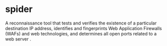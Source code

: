 # spider
A reconnaissance tool that tests and verifies the existence of a particular destination IP address, identifies and fingerprints Web Application Firewalls (WAFs) and web technologies, and determines all open ports related to a web server .
